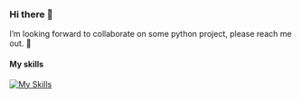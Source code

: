 ### Hi there 👋
I’m looking forward to collaborate on some python project, please reach me out. 🐍
#### My skills
[![My Skills](https://skillicons.dev/icons?i=laravel,js,html,css,py,php,mysql,c,lua,bash,linux,django,flask,jquery)](https://skillicons.dev)
